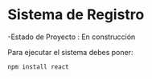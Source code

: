 <h1> Sistema de Registro </h1>
-Estado de Proyecto : En construcción

Para ejecutar el sistema debes poner:

```npm install react```

